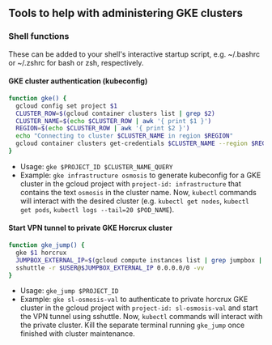 ## Tools to help with administering GKE clusters

### Shell functions

These can be added to your shell's interactive startup script, e.g. ~/.bashrc or ~/.zshrc for bash or zsh, respectively.

#### GKE cluster authentication (kubeconfig)
```bash
function gke() {
  gcloud config set project $1
  CLUSTER_ROW=$(gcloud container clusters list | grep $2)
  CLUSTER_NAME=$(echo $CLUSTER_ROW | awk '{ print $1 }')
  REGION=$(echo $CLUSTER_ROW | awk '{ print $2 }')
  echo "Connecting to cluster $CLUSTER_NAME in region $REGION"
  gcloud container clusters get-credentials $CLUSTER_NAME --region $REGION
}
```

- Usage: `gke $PROJECT_ID $CLUSTER_NAME_QUERY`
- Example: `gke infrastructure osmosis` to generate kubeconfig for a GKE cluster in the gcloud project with `project-id: infrastructure` that contains the text `osmosis` in the cluster name. Now, `kubectl` commands will interact with the desired cluster (e.g. `kubectl get nodes`, `kubectl get pods`, `kubectl logs --tail=20 $POD_NAME`).

#### Start VPN tunnel to private GKE Horcrux cluster

```bash
function gke_jump() {
  gke $1 horcrux
  JUMPBOX_EXTERNAL_IP=$(gcloud compute instances list | grep jumpbox | awk '{ print $5}')
  sshuttle -r $USER@$JUMPBOX_EXTERNAL_IP 0.0.0.0/0 -vv
}
```

- Usage: `gke_jump $PROJECT_ID`
- Example: `gke sl-osmosis-val` to authenticate to private horcrux GKE cluster in the gcloud project with `project-id: sl-osmosis-val` and start the VPN tunnel using sshuttle. Now, `kubectl` commands will interact with the private cluster. Kill the separate terminal running `gke_jump` once finished with cluster maintenance.
